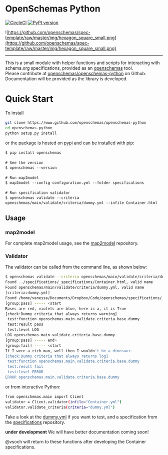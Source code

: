 # OpenSchemas Python

[![CircleCI](https://circleci.com/gh/openschemas/openschemas-python.svg?style=svg)](https://circleci.com/gh/openschemas/openschemas-python)
[![PyPI version](https://badge.fury.io/py/openschemas.svg)](https://badge.fury.io/py/openschemas)

![https://github.com/openschemas/spec-template/raw/master/img/hexagon_square_small.png](https://github.com/openschemas/spec-template/raw/master/img/hexagon_square_small.png)

-------------------------------------------------------------------------------

This is a small module with helper functions and scripts for interacting with schema.org
specifications, provided as an [openschemas](https://www.github.com/openschemas) tool.  
Please contribute at [openschemas/openschemas-python](https://www.github.com/openschemas/openschemas-python) on
Github. Documentation will be provided as the library is developed.

# Quick Start

To install

```bash
git clone https://www.github.com/openschemas/openschemas-python
cd openschemas-python
python setup.py install
```

or the package is hosted on [pypi](https://pypi.org/project/openschemas/) and
can be installed with pip:

```
$ pip install openschemas

# See the version
$ openschemas --version

# Run map2model
$ map2model --config configuration.yml --folder specifications

# Run specification validator
$ openschemas validate --criteria openschemas/main/validate/criteria/dummy.yml --infile Container.html
```

## Usage

### map2model

For complete map2model usage, see the [map2model](https://www.github.com/openschemas/map2model) repository.


### Validator

The validator can be called from the command line, as shown below:

```bash
$ openschemas validate --criteria openschemas/main/validate/criteria/dummy.yml --infile ../specifications/_specifications/Container.html
Found ../specifications/_specifications/Container.html, valid name
Found openschemas/main/validate/criteria/dummy.yml, valid name
[criteria:dummy.yml]
Found /home/vanessa/Documents/Dropbox/Code/openschemas/specifications/_specifications/Container.html, valid name
[group:pass] ----- <start
Roses are red, violets are blue, here is a, it is True
[check:Dummy criteria that always returns warning]
 test:function openschemas.main.validate.criteria.base.dummy
 test:result pass
 test:level LOG
LOG openschemas.main.validate.criteria.base.dummy
[group:pass] ----- end>
[group:fail] ----- <start
If I were a rich man, well then I wouldn't be a dinosaur.
[check:Dummy criteria that always returns log]
 test:function openschemas.main.validate.criteria.base.dummy
 test:result fail
 test:level ERROR
ERROR openschemas.main.validate.criteria.base.dummy
```

or from interactive Python:

```bash
from openschemas.main import Client
validator = Client.validator(infile="Container.yml")
validator.validate_criteria(criteria="dummy.yml")
```

Take a look at the [dummy.yml](openschemas/main/validate/criteria/dummy.yml)
if you want to test, and a specification from the [specifications](https://www.github.com/openschemas/specifications/)
repository.


**under development** We will have better documentation coming soon!

@vsoch will return to these functions after developing the Container specifications.
